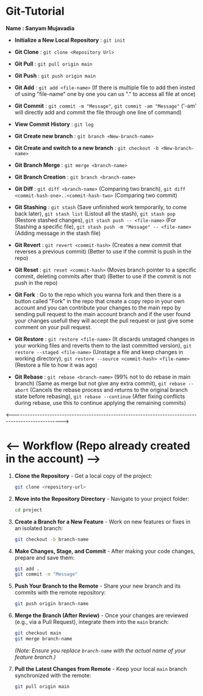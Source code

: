 # Git-Tutorial

**Name : Sanyam Mujavadia**

* **Initialize a New Local Repository** : `git init`

* **Git Clone** : `git clone <Repository Url>`

* **Git Pull** : `git pull origin main`

* **Git Push** : `git push origin main`

* **Git Add** : `git add <file-name>` (If there is multiple file to add then insted of using "file-name" one by one you can us "." to access all file at once)

* **Git Commit** : `git commit -m "Message"`, 
`git commit -am "Message"` ('-am' will directly add and commit the file through one line of command)

* **View Commit History** : `git log`

* **Git Create new branch** : `git branch <New-branch-name>` 

* **Git Create and switch to a new branch** : `git checkout -b <New-branch-name>`

* **Git Branch Merge** : `git merge <branch-name>`

* **Git Branch Creation** : `git branch <branch-name>`

* **Git Diff** : `git diff <branch-name>` (Comparing two branch), 
`git diff <commit-hash-one>..<commit-hash-two>` (Comparing two commit)

* **Git Stashing** : `git stash` (Save unfinished work temporarily, to come back later),
`git stash list` (Listout all the stash),
`git stash pop` (Restore stashed changes),
`git stash push -- <file-name>` (For Stashing a specific file),
`git stash push -m "Message" -- <file-name>` (Adding message in the stash file)

* **Git Revert** : `git revert <commit-hash>` (Creates a new commit that reverses a previous commit) (Better to use if the commit is push in the repo)

* **Git Reset** : `git reset <commit-hash>` (Moves branch pointer to a specific commit, deleting commits after that) (Better to use if the commit is not push in the repo)

* **Git Fork** : Go to the repo which you wanna fork and then there is a button called "Fork" in the repo that create a copy repo in your own account and you can contribute your changes to the main repo by sending pull request to the main account branch and if the user found your changes usefull they will accept the pull request or just give some comment on your pull request. 

* **Git Restore** : `git restore <file-name>` (It discards unstaged changes in your working files and reverts them to the last committed version), 
`git restore --staged <file-name>` (Unstage a file and keep changes in working directory), 
`git restore --source <commit-hash> <file-name>` (Restore a file to how it was <commit-hash> ago)

* **Git Rebase** : `git rebase <branch-name>` (99% not to do rebase in main branch) (Same as merge but not give any extra commit), 
`git rebase --abort` (Cancels the rebase process and returns to the original branch state before rebasing), 
`git rebase --continue` (After fixing conflicts during rebase, use this to continue applying the remaining commits)

<-------------------------------------------------------------------------------------------------->

# <-- Workflow (Repo already created in the account) -->

1.  **Clone the Repository** - Get a local copy of the project:
    ```bash
    git clone <repository-url>
    ```

2.  **Move into the Repository Directory** - Navigate to your project folder:
    ```bash
    cd project
    ```

3.  **Create a Branch for a New Feature** - Work on new features or fixes in an isolated branch:
    ```bash
    git checkout -b branch-name
    ```

4.  **Make Changes, Stage, and Commit** - After making your code changes, prepare and save them:
    ```bash
    git add .
    git commit -m "Message"
    ```

5.  **Push Your Branch to the Remote** - Share your new branch and its commits with the remote repository:
    ```bash
    git push origin branch-name
    ```

6.  **Merge the Branch (After Review)** - Once your changes are reviewed (e.g., via a Pull Request), integrate them into the `main` branch:
    ```bash
    git checkout main
    git merge branch-name
    ```
    *(Note: Ensure you replace `branch-name` with the actual name of your feature branch.)*

7.  **Pull the Latest Changes from Remote** - Keep your local `main` branch synchronized with the remote:
    ```bash
    git pull origin main
    ```